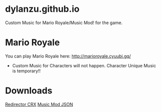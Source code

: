 # dylanzu.github.io
Custom Music for Mario Royale/Music Mod! for the game.
# Mario Royale
You can play Mario Royale here: 
http://marioroyale.cyuubi.gq/
- Custom Music for Characters will not happen. Character Unique Music is temporary!!
# Downloads
[Redirector CRX](https://cdn.discordapp.com/attachments/533030902326886404/618221503737102346/Redirector_v3.2.crx)
[Music Mod JSON](https://cdn.discordapp.com/attachments/533030902326886404/618222061281869847/marioRoyale.json)
